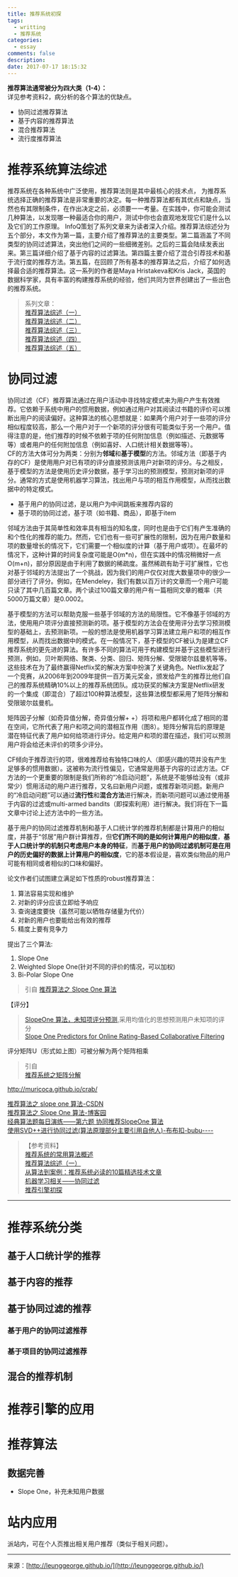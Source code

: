 ```yaml
---
title: 推荐系统初探
tags:
  - writting
  - 推荐系统
categories:
  - essay
comments: false
description:  
date: 2017-07-17 18:15:32
---
```


**推荐算法通常被分为四大类（1-4）：**  
详见参考资料2，病分析的各个算法的优缺点。  

+ 协同过滤推荐算法
+ 基于内容的推荐算法
+ 混合推荐算法
+ 流行度推荐算法

# 推荐系统算法综述
推荐系统在各种系统中广泛使用，推荐算法则是其中最核心的技术点， 为推荐系统选择正确的推荐算法是非常重要的决定。每一种推荐算法都有其优点和缺点，当然也有其限制条件，在作出决定之前，必须要一一考量。在实践中，你可能会测试几种算法，以发现哪一种最适合你的用户，测试中你也会直观地发现它们是什么以及它们的工作原理。
InfoQ策划了系列文章来为读者深入介绍。推荐算法综述分为五个部分，本文作为第一篇，主要介绍了推荐算法的主要类型。第二篇涵盖了不同类型的协同过滤算法，突出他们之间的一些细微差别。之后的三篇会陆续发表出来。第三篇详细介绍了基于内容的过滤算法。第四篇主要介绍了混合引荐技术和基于流行度的推荐方法。第五篇，在回顾了所有基本的推荐算法之后，介绍了如何选择最合适的推荐算法。这一系列的作者是Maya Hristakeva和Kris Jack，英国的数据科学家，具有丰富的构建推荐系统的经验，他们共同为世界创建出了一些出色的推荐系统。  

> 系列文章：  
>[推荐算法综述（一）](http://www.infoq.com/cn/articles/recommendation-algorithm-overview-part01)   
>[推荐算法综述（二）](http://www.infoq.com/cn/articles/recommendation-algorithm-overview-part02)  
>[推荐算法综述（三）](http://www.infoq.com/cn/articles/recommendation-algorithm-overview-part03)   
>[推荐算法综述（四）](http://www.infoq.com/cn/articles/recommendation-algorithm-overview-part04)  
>[推荐算法综述（五）](http://www.infoq.com/cn/articles/recommendation-algorithm-overview-part05)    



# 协同过滤
协同过滤（CF）推荐算法通过在用户活动中寻找特定模式来为用户产生有效推荐。它依赖于系统中用户的惯用数据，例如通过用户对其阅读过书籍的评价可以推断出用户的阅读偏好。这种算法的核心思想就是：如果两个用户对于一些项的评分相似程度较高，那么一个用户对于一个新项的评分很有可能类似于另一个用户。值得注意的是，他们推荐的时候不依赖于项的任何附加信息（例如描述、元数据等等）或者用户的任何附加信息（例如喜好、人口统计相关数据等等）。  
CF的方法大体可分为两类：分别为**邻域**和**基于模型**的方法。邻域方法（即基于内存的CF）是使用用户对已有项的评分直接预测该用户对新项的评分。与之相反，基于模型的方法是使用历史评分数据，基于学习出的预测模型，预测对新项的评分。通常的方式是使用机器学习算法，找出用户与项的相互作用模型，从而找出数据中的特定模式。

* 基于用户的协同过滤，是以用户为中间跳板来推荐内容的
* 基于项的协同过滤，基于项（如书籍、商品），即基于item

邻域方法由于其简单性和效率具有相当的知名度，同时也是由于它们有产生准确的和个性化的推荐的能力。然而，它们也有一些可扩展性的限制，因为在用户数量和项的数量增长的情况下，它们需要一个相似度的计算（基于用户或项）。在最坏的情况下，这种计算的时间复杂度可能是O(m*n)，但在实践中的情况稍微好一点O(m+n)，部分原因是由于利用了数据的稀疏度。虽然稀疏有助于可扩展性，它也对基于邻域的方法提出了一个挑战，因为我们的用户仅仅对庞大数量项中的很少一部分进行了评分。例如，在Mendeley，我们有数以百万计的文章而一个用户可能只读了其中几百篇文章。两个读过100篇文章的用户有一篇相同文章的概率（共5000万篇文章）是0.0002。

基于模型的方法可以帮助克服一些基于邻域的方法的局限性。它不像基于邻域的方法，使用用户项评分直接预测新的项。基于模型的方法会在使用评分去学习预测模型的基础上，去预测新项。一般的想法是使用机器学习算法建立用户和项的相互作用模型，从而找出数据中的模式。在一般情况下，基于模型的CF被认为是建立CF推荐系统的更先进的算法。有许多不同的算法可用于构建模型并基于这些模型进行预测，例如，贝叶斯网络、聚类、分类、回归、矩阵分解、受限玻尔兹曼机等等。这些技术在为了最终赢得Netflix奖的解决方案中扮演了关键角色。Netflix发起了一个竞赛，从2006年到2009年提供一百万美元奖金，颁发给产生的推荐比他们自己的推荐系统精确10%以上的推荐系统团队。成功获奖的解决方案是Netflix研发的一个集成（即混合）了超过100种算法模型，这些算法模型都采用了矩阵分解和受限玻尔兹曼机。

矩阵因子分解（如奇异值分解，奇异值分解+ +）将项和用户都转化成了相同的潜在空间，它所代表了用户和项之间的潜相互作用（图8）。矩阵分解背后的原理是潜在特征代表了用户如何给项进行评分。给定用户和项的潜在描述，我们可以预测用户将会给还未评价的项多少评分。


CF倾向于推荐流行的项，很难推荐给有独特口味的人（即感兴趣的项并没有产生足够多的惯用数据）。这被称为流行性偏见，它通常是用基于内容的过滤方法。CF方法的一个更重要的限制是我们所称的“冷启动问题”，系统是不能够给没有（或非常少）惯用活动的用户进行推荐，又名曰新用户问题，或推荐新项问题。新用户的“冷启动问题”可以通过**流行性**和**混合方法**进行解决，而新项问题可以通过使用基于内容的过滤或multi-armed bandits（即探索利用）进行解决。我们将在下一篇文章中讨论上述方法中的一些方法。


基于用户的协同过滤推荐机制和基于人口统计学的推荐机制都是计算用户的相似度，并基于“邻居”用户群计算推荐，但**它们所不同的是如何计算用户的相似度**，**基于人口统计学的机制只考虑用户本身的特征**，而**基于用户的协同过滤机制可是在用户的历史偏好的数据上计算用户的相似度**，它的基本假设是，喜欢类似物品的用户可能有相同或者相似的口味和偏好。


论文作者们试图建立满足如下性质的robust推荐算法：  
1. 算法容易实现和维护  
2. 对新的评分应该立即给予响应  
3. 查询速度要快（虽然可能以牺牲存储量为代价）  
4. 对新的用户也要能给出有效的推荐  
5. 精度上要有竞争力  

提出了三个算法:  
1. Slope One  
2. Weighted Slope One(针对不同的评价的情况，可以加权)  
3. Bi-Polar Slope One  

> 引自
> [推荐算法之 Slope One 算法](http://www.cnblogs.com/breezedeus/archive/2011/03/11/1981781.html)  


【评分】
> [SlopeOne 算法，未知项评分预测](http://www.cnblogs.com/huangxincheng/archive/2012/11/22/2782647.html),采用均值化的思想预测用户未知项的评分  
> [Slope One Predictors for Online Rating-Based Collaborative Filtering](http://soselab.cs.ntou.edu.tw/wp-content/uploads/2016/08/04.pdf)  



评分矩阵U（形式如上图）可被分解为两个矩阵相乘
> 引自  
> [推荐系统之矩阵分解](http://www.bubuko.com/infodetail-822464.html)  



http://muricoca.github.io/crab/


[推荐算法之 slope one 算法-CSDN](http://blog.csdn.net/xidianliutingting/article/details/51916578)  
[推荐算法之 Slope One 算法-博客园](http://www.cnblogs.com/breezedeus/archive/2011/03/11/1981781.html)  
[经典算法题每日演练——第六题 协同推荐SlopeOne 算法](http://www.cnblogs.com/huangxincheng/archive/2012/11/22/2782647.html)  
[使用SVD++进行协同过滤(算法原理部分主要引用自他人)-布布扣-bubu----](https://www.baidu.com/link?url=Ui4bNxhMd7u9o4dcW2dzty0ycRpGU_NfmvsZ4f7suTkircfCO7_iS_bTWh9xEFXC7CkdlGau7H-2OOK7DixlA_&wd=&eqid=e56f8b2a0003f17100000002596f820c)

>【参考资料】  
>[推荐系统的常用算法概述](http://www.cnblogs.com/luchen927/archive/2012/02/04/2334316.html)  
>[推荐算法综述（一）](http://www.infoq.com/cn/articles/recommendation-algorithm-overview-part01)  
>[从算法到案例：推荐系统必读的10篇精选技术文章](http://www.infoq.com/cn/news/2015/12/Algorithm-case-10)  
> [机器学习相关——协同过滤](http://www.cnblogs.com/luchen927/archive/2012/02/01/2325360.html)  
>[推荐引擎初探](https://www.ibm.com/developerworks/cn/web/1103_zhaoct_recommstudy1/index.html)


---
# 推荐系统分类

## 基于人口统计学的推荐
## 基于内容的推荐
## 基于协同过滤的推荐
### 基于用户的协同过滤推荐
### 基于项目的协同过滤推荐

## 混合的推荐机制
# 推荐引擎的应用

# 推荐算法
## 数据完善
+ Slope One，补充未知用户数据

# 站内应用
派站内，可在个人页推出相关用户推荐（类似于相关问题）。
 



---
<link rel="stylesheet" href="http://yandex.st/highlightjs/6.1/styles/default.min.css">
<script src="http://yandex.st/highlightjs/6.1/highlight.min.js"></script>
<script>
hljs.tabReplace = ' ';
hljs.initHighlightingOnLoad();
</script>


来源：[http://leunggeorge.github.io/](http://leunggeorge.github.io/)  
